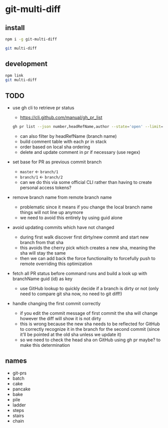 # git-multi-diff

## install

```bash
npm i -g git-multi-diff

git multi-diff
```

## development

```bash
npm link
git multi-diff
```


## TODO
- use gh cli to retrieve pr status
  - https://cli.github.com/manual/gh_pr_list

  ```bash
  gh pr list --json number,headRefName,author --state='open' --limit=250 --author="magus" -q '.[] | select(.author.login == "magus") | .'
  ```

  - can also filter by headRefName (branch name)
  - build comment table with each pr in stack
  - order based on local sha ordering
  - delete and update comment in pr if necessary (use regex)


- set base for PR as previous commit branch
    - `master` ← `branch/1`
    - `branch/1` ← `branch/2`
    - can we do this via some official CLI rather than having to create personal access tokens?

- remove branch name from remote branch name
  - problematic since it means if you change the local branch name things will not line up anymore
  - we need to avoid this entirely by using guid alone

- avoid updating commits which have not changed
  - during first walk discover first dirty/new commit and start new branch from that sha
  - this avoids the cherry pick which creates a new sha, meaning the sha will stay the same
  - then we can add back the force functionality to forcefully push to remote overriding this optimization

- fetch all PR status before command runs and build a look up with branchName guid (id) as key
  - use GitHub lookup to quickly decide if a branch is dirty or not (only need to compare git sha now, no need to git diff!)

- handle changing the first commit correctly
  - if you edit the commit message of first commit the sha will change however the diff will show it is not dirty
  - this is wrong because the new sha needs to be reflected for GitHub to correctly recognize it in the branch for the second commit (since it’ll be pointed at the old sha unless we update it)
  - so we need to check the head sha on GitHub using gh pr maybe? to make this determination



## names

- git-prs
- batch
- cake
- pancake
- bake
- pile
- ladder
- steps
- stairs
- chain
